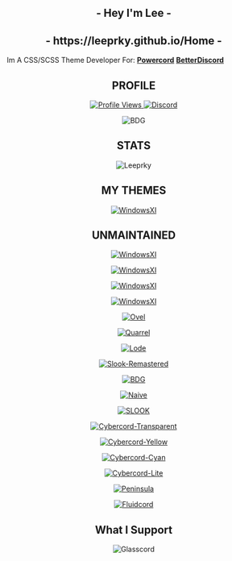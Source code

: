 <h2 align="center">- Hey I'm Lee -</h2>
<h2 align="center">- https://leeprky.github.io/Home -</h2>

Im A CSS/SCSS Theme Developer For:
**[Powercord](https://powercord.dev/)** **[BetterDiscord](https://betterdiscord.app/developer/Leeprky)**

<h2 align="center">PROFILE</h2>
<a href="https://github.com/leeprky">
  <p align="center">
    <img src="https://komarev.com/ghpvc/?username=leeprky&color=yellow" alt="Profile Views">
    <a href="https://discord.gg/Ff3rqAYB89"><img src="https://img.shields.io/static/v1?logo=discord&label=&message=Discord&color=36393f&style=flat-square" alt="Discord"></a>
  </p>
  <p align="center">
 <img align="center" src="https://spotify-github-profile.vercel.app/api/view?uid=662kfkekmpc0q4fexw8rngvat&cover_image=true&theme=novatorem" alt="BDG">
  </p>
</a>
  <h2 align="center">STATS</h2>
  <p align="center">
    <img align="center" src="https://github-readme-stats.vercel.app/api?username=Leeprky&show_icons=true&theme=algolia" alt="Leeprky">
  </p>
</a>

<h2 align="center">MY THEMES</h2>

<a href="https://github.com/leeprky/MaterialYouTheme">
  <p align="center">
    <img align="center" src="https://github-readme-stats.vercel.app/api/pin/?username=Leeprky&repo=MaterialYouTheme &theme=radical" alt="WindowsXI">
  </p>
</a>

<h2 align="center">UNMAINTAINED</h2>
<a href="https://github.com/leeprky/MicrosoftTeams">
  <p align="center">
    <img align="center" src="https://github-readme-stats.vercel.app/api/pin/?username=Leeprky&repo=MicrosoftTeams&theme=radical" alt="WindowsXI">
  </p>
</a>
<a href="https://github.com/leeprky/Bloop">
  <p align="center">
    <img align="center" src="https://github-readme-stats.vercel.app/api/pin/?username=Leeprky&repo=Bloop&theme=radical" alt="WindowsXI">
  </p>
</a>
<a href="https://github.com/leeprky/Bloop">
  <p align="center">
    <img align="center" src="https://github-readme-stats.vercel.app/api/pin/?username=Leeprky&repo=Bloop&theme=radical" alt="WindowsXI">
  </p>
</a>
<a href="https://github.com/leeprky/Bloop">
  <p align="center">
    <img align="center" src="https://github-readme-stats.vercel.app/api/pin/?username=Leeprky&repo=Bloop&theme=radical" alt="WindowsXI">
  </p>
</a>
<a href="https://github.com/leeprky/Ovel">
  <p align="center">
    <img align="center" src="https://github-readme-stats.vercel.app/api/pin/?username=Leeprky&repo=Ovel&theme=radical" alt="Ovel">
  </p>
</a>
<a href="https://github.com/leeprky/Quarrel">
  <p align="center">
    <img align="center" src="https://github-readme-stats.vercel.app/api/pin/?username=Leeprky&repo=Quarrel&theme=radical" alt="Quarrel">
  </p>
</a>
<a href="https://github.com/leeprky/Lode">
  <p align="center">
    <img align="center" src="https://github-readme-stats.vercel.app/api/pin/?username=Leeprky&repo=Lode&theme=radical" alt="Lode">
  </p>
</a>
<a href="https://github.com/leeprky/Slook-Remastered">
  <p align="center">
    <img align="center" src="https://github-readme-stats.vercel.app/api/pin/?username=Leeprky&repo=Slook-Remastered&theme=radical" alt="Slook-Remastered">
  </p>
</a>
<a href="https://github.com/leeprky/BetterDefaultGlasscord">
  <p align="center">
    <img align="center" src="https://github-readme-stats.vercel.app/api/pin/?username=Leeprky&repo=BetterDefaultGlasscord&theme=radical" alt="BDG">
  </p>
</a>
<a href="https://github.com/leeprky/Naive">
  <p align="center">
    <img align="center" src="https://github-readme-stats.vercel.app/api/pin/?username=Leeprky&repo=naive&theme=chartreuse-dark" alt="Naive">
  </p>
</a>
<a href="https://github.com/leeprky/Slook">
  <p align="center">
    <img align="center" src="https://github-readme-stats.vercel.app/api/pin/?username=Leeprky&repo=Slook&theme=chartreuse-dark" alt="SLOOK">
  </p>
</a>
<a href="https://github.com/leeprky/cybercordtheme-transparent">
  <p align="center">
    <img align="center" src="https://github-readme-stats.vercel.app/api/pin/?username=Leeprky&repo=cybercordtheme-transparent&theme=chartreuse-dark" alt="Cybercord-Transparent">
  </p>
</a>
<a href="https://github.com/leeprky/cybercordtheme-yellow">
  <p align="center">
    <img align="center" src="https://github-readme-stats.vercel.app/api/pin/?username=Leeprky&repo=cybercordtheme-yellow&theme=chartreuse-dark" alt="Cybercord-Yellow">
  </p>
</a>
<a href="https://github.com/leeprky/cybercordtheme-cyan">
  <p align="center">
    <img align="center" src="https://github-readme-stats.vercel.app/api/pin/?username=Leeprky&repo=cybercordtheme-cyan&theme=chartreuse-dark" alt="Cybercord-Cyan">
  </p>
</a>
<a href="https://github.com/leeprky/cybercordtheme-lite">
  <p align="center">
    <img align="center" src="https://github-readme-stats.vercel.app/api/pin/?username=Leeprky&repo=cybercordtheme-lite&theme=chartreuse-dark" alt="Cybercord-Lite">
  </p>
</a>
<a href="https://github.com/leeprky/Peninsula">
  <p align="center">
    <img align="center" src="https://github-readme-stats.vercel.app/api/pin/?username=Leeprky&repo=Peninsula&theme=chartreuse-dark" alt="Peninsula">
  </p>
</a>
<a href="https://github.com/leeprky/Fluidcord">
  <p align="center">
    <img align="center" src="https://github-readme-stats.vercel.app/api/pin/?username=Leeprky&repo=Fluidcord&theme=highcontrast" alt="Fluidcord">
  </p>
</a>

<h2 align="center">What I Support</h2>

  <p align="center">
    <img align="center" src="https://github-readme-stats.vercel.app/api/pin/?username=AryToNeX&repo=Glasscord&theme=dark" alt="Glasscord">
  </p>
</a>

